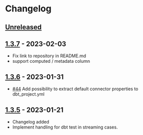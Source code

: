 # Changelog

## [Unreleased]

## [1.3.7] - 2023-02-03

-   Fix link to repository in README.md
-   support computed / metadata column

## [1.3.6] - 2023-01-31

-   [#44](https://github.com/getindata/dbt-flink-adapter/issues/44) Add possibility to extract default connector properties to dbt_project.yml

## [1.3.5] - 2023-01-21

-   Changelog added
-   Implement handling for dbt test in streaming cases.

[Unreleased]: https://github.com/getindata/dbt-flink-adapter/compare/1.3.7...HEAD

[1.3.7]: https://github.com/getindata/dbt-flink-adapter/compare/1.3.6...1.3.7

[1.3.6]: https://github.com/getindata/dbt-flink-adapter/compare/1.3.5...1.3.6

[1.3.5]: https://github.com/getindata/dbt-flink-adapter/compare/ddca7b02225a4ecc774e36e3e002fb74544b28f3...1.3.5
